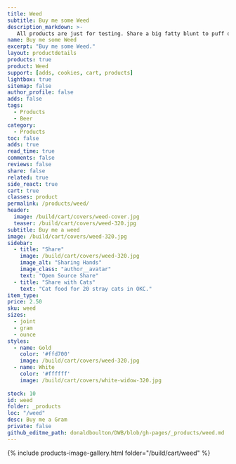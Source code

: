 ```yaml
---
title: Weed
subtitle: Buy me some Weed
description_markdown: >-
   All products are just for testing. Share a big fatty blunt to puff on while I get lost in my digital box. Gods gift to man, it was made illegal because of its mind expanding and healing ability. A little weed every day to keep the doctor away. Had stage 4 liver destruction for 20 years how do you think I am still alive.
name: Buy me some Weed
excerpt: "Buy me some Weed."
layout: productdetails
products: true
product: Weed
support: [adds, cookies, cart, products]
lightbox: true
sitemap: false
author_profile: false
adds: false
tags:
  - Products
  - Beer
category:
  - Products
toc: false
adds: true
read_time: true
comments: false
reviews: false
share: false
related: true
side_react: true
cart: true
classes: product
permalink: /products/weed/
header:
  image: /build/cart/covers/weed-cover.jpg
  teaser: /build/cart/covers/weed-320.jpg
subtitle: Buy me a weed
image: /build/cart/covers/weed-320.jpg
sidebar:
  - title: "Share"
    image: /build/cart/covers/weed-320.jpg
    image_alt: "Sharing Hands"
    image_class: "author__avatar"
    text: "Open Source Share"
  - title: "Share with Cats"
    text: "Cat food for 20 stray cats in OKC."
item_type:
price: 2.50
sku: weed
sizes:
  - joint
  - gram
  - ounce
styles:
  - name: Gold
    color: '#ffd700'
    image: /build/cart/covers/weed-320.jpg
  - name: White
    color: '#ffffff'
    image: /build/cart/covers/white-widow-320.jpg 
   
stock: 10
id: weed
folder: _products
loc: "/weed"
desc: Buy me a Gram
private: false
github_editme_path: donaldboulton/DWB/blob/gh-pages/_products/weed.md
---
```


{% include products-image-gallery.html folder="/build/cart/weed" %}